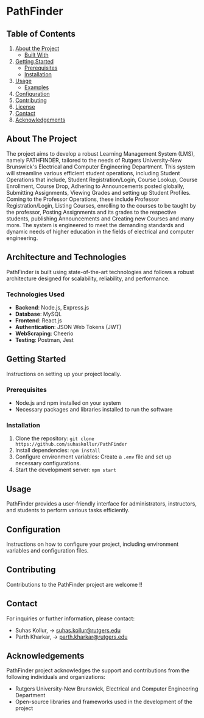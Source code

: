# PathFinder

## Table of Contents

1. [About the Project](#about-the-project)
    - [Built With](#built-with)
2. [Getting Started](#getting-started)
    - [Prerequisites](#prerequisites)
    - [Installation](#installation)
3. [Usage](#usage)
    - [Examples](#examples)
4. [Configuration](#configuration)
5. [Contributing](#contributing)
6. [License](#license)
7. [Contact](#contact)
8. [Acknowledgements](#acknowledgements)

## About The Project

The project aims to develop a robust Learning Management System (LMS), namely PATHFINDER, tailored to the needs of Rutgers University-New Brunswick's Electrical and Computer Engineering Department. This system will streamline various efficient student operations, including Student Operations that include, Student Registration/Login, Course Lookup, Course Enrollment, Course Drop, Adhering to Announcements posted globally, Submitting Assignments, Viewing Grades and setting up Student Profiles. Coming to the Professor Operations, these include Professor Registration/Login, Listing Courses, enrolling to the courses to be taught by the professor, Posting Assignments and its grades to the respective students, publishing Announcements and Creating new Courses and many more. The system is engineered to meet the demanding standards and dynamic needs of higher education in the fields of electrical and computer engineering.

## Architecture and Technologies

PathFinder is built using state-of-the-art technologies and follows a robust architecture designed for scalability, reliability, and performance.

### Technologies Used

- **Backend**: Node.js, Express.js
- **Database**: MySQL
- **Frontend**: React.js
- **Authentication**: JSON Web Tokens (JWT)
- **WebScraping**: Cheerio
- **Testing**: Postman, Jest

## Getting Started

Instructions on setting up your project locally.

### Prerequisites

- Node.js and npm installed on your system
- Necessary packages and libraries installed to run the software

### Installation

1. Clone the repository: `git clone https://github.com/suhaskollur/PathFinder`
2. Install dependencies: `npm install`
3. Configure environment variables: Create a `.env` file and set up necessary configurations.
4. Start the development server: `npm start`

## Usage

PathFinder provides a user-friendly interface for administrators, instructors, and students to perform various tasks efficiently.

## Configuration

Instructions on how to configure your project, including environment variables and configuration files.

## Contributing

Contributions to the PathFinder project are welcome !!

## Contact

For inquiries or further information, please contact:
- Suhas Kollur, -> suhas.kollur@rutgers.edu
- Parth Kharkar, -> parth.kharkar@rutgers.edu

## Acknowledgements

PathFinder project acknowledges the support and contributions from the following individuals and organizations:

- Rutgers University-New Brunswick, Electrical and Computer Engineering Department
- Open-source libraries and frameworks used in the development of the project